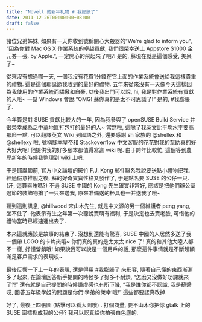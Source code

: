 ```yaml
---
title: "Novell 的新年礼物 # 我膨胀了"
date: 2011-12-26T00:00:00+08:00
draft: false
---
```

諸位兄弟姊妹, 如果有一天你收到號稱開心大殺器的”We’re glad to inform you”, “因為你對 Mac OS X 作業系統的卓越貢獻, 我們很榮幸送上 Appstore $1000 金元券一張. by Apple.”, 一定開心的飛起來了吧?! 是的, 蘇現在就是這個感受, 美呆了~

從來沒有想過哪一天, 一個我沒有花費1分錢在它上面的作業系統會送給我這樣貴重的禮物. 這是這個耶誕節我收到的最好的禮物. 五年來從來沒有一天像今天這樣因為我使用的作業系統而驕傲和自豪, 以後我出門可以說, hi, 我是對作業系統有貢獻的人哦~ 一幫 Windows 會說:”OMG! 蘇你真的是太不可思議了!” 是的, #我膨脹了.

今年算是對 SUSE 貢獻比較大的一年, 因為我參與了 openSUSE Build Service 并很榮幸成為泛中華地區打包打的最好的人~ 當然啦, 這除了我英文比平均水平要高那麽一點, 可以翻譯英文 Wiki 到國語之外, 還要感謝 sh 家族的 @shellex 和 @shellexy 啦, 號稱腳本皇帝和 Stackoverflow 中文客服的花花對我的幫助真的好大好大呢! 他提供我的好多腳本都值得寫進 wiki 呢. 由于跨年比較忙, 這個等到農歷新年的時候我整理到 wiki 上吧.

于是耶誕節前, 官方中文論壇的斑竹 F.J. Kong 郵件聯系我說要送點小禮物把我.  經過假意推脫之後,  蘇的好奇寶寶性格又發作了, 于是點名要 SUSE 的公仔一只. (汗, 這算索賄嗎?) 不過 SUSE 中國的 Kong 先生確實非常好, 應該是把他們辦公室過節的裝飾物搶了一只來送我, 原來准備送的杯具也一并送我了哦~

聽到這則訊息, @hillwood 宋山木先生, 就是中文源的另一個維護者 peng yang, 坐不住了. 他表示有生之年第一次聽說賣萌有福利, 于是決定也去賣老臉, 可惜他的禮物當時已經速運出去了.

本來這就應該是故事的結束了. 沒想到還能有驚喜, SUSE 中國的人居然多送了我一個帶 LOGO 的卡片夾哦~ 你們真的真的是太太太 nice 了! 真的和其他大陸人都不一樣, 好懂營銷哦! 如果說我可以說是一個用戶的話, 那麽這件事情就是不斷超額滿足客戶需求的表現哎~

最後反響一下上一年的表現, 還是得用 #我膨脹了 來形容, 隨著自己懂的東西漸漸多了起來, 在論壇回答新手提問的時候多了好多不耐煩, “怎麽又沒做好功課就來了?!” 還有就是自己提問的時候謙虛感也有所下降, “我是誰你都不認識, 我是蘇醬哎, 回答五年級學姐的問題是你們’學弟的榮幸’哦!” 這些都要認真改掉.

好了, 最後上四張圖 (點擊可以看大圖哦) . 打個商量, 要不山木你把你 gtalk 上的 SUSE 圖標換成我的公仔? 我可以認真給你拍張白色底的.
